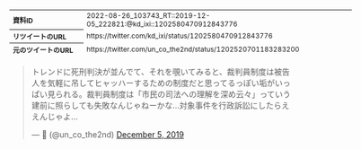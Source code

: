<table style="font-size: 9pt; width: 610px; margin-bottom: 20px; height: 80px;">
<tbody>
    <tr>
        <th align=left>資料ID</th>
        <td align=left>2022-08-26_103743_RT::2019-12-05_222821:@kd_ixi::1202580470912843776</td>
    </tr>
    <tr>
        <th align=left>リツイートのURL</th>
        <td align=left>https://twitter.com/kd_ixi/status/1202580470912843776</td>
    </tr>
    <tr>
        <th align=left>元のツイートのURL</th>
        <td align=left>https://twitter.com/un_co_the2nd/status/1202520701183283200</td>
    </tr>
    <tr>
        <th align=left>リツイートしたアカウント</th>
        <td align=left>@kd_ixi</td>
    </tr>
    <tr>
        <th align=left>元のツイートのアカウント</th>
        <td align=left>@un_co_the2nd</td>
    </tr>
    <tr>
        <th align=left>リツイートしたユーザ名</th>
        <td align=left>エンリケ航海玉子🐶17さい</td>
    </tr>
    <tr>
        <th align=left>元のツイートのユーザ名</th>
        <td align=left>🍦</td>
    </tr>
    <tr>
        <th align=left>ツイートの記録日時</th>
        <td align=left>2022-08-26_103743_</td>
    </tr>
</tbody>
</table>
<blockquote class="twitter-tweet" data-width="450"  data-lang="ja"><p lang="ja" dir="ltr">トレンドに死刑判決が並んでて、それを覗いてみると、裁判員制度は被告人を気軽に吊してヒャッハーするための制度だと思ってるっぽい垢がいっぱい見られる。裁判員制度は「市民の司法への理解を深め云々」っていう建前に照らしても失敗なんじゃねーかな…対象事件を行政訴訟にしたらええんじゃよ…</p>&mdash; 🍦 (@un_co_the2nd) <a href="https://twitter.com/un_co_the2nd/status/1202520701183283200?ref_src=twsrc%5Etfw">December 5, 2019</a></blockquote>
<script async src="https://platform.twitter.com/widgets.js" charset="utf-8"></script>


